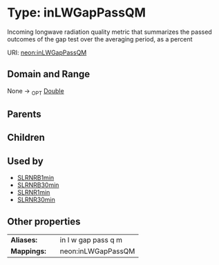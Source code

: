 
# Type: inLWGapPassQM


Incoming longwave radiation  quality metric that summarizes the passed outcomes of the gap test over the averaging period, as a percent

URI: [neon:inLWGapPassQM](https://data.neonscience.org/inLWGapPassQM)


## Domain and Range

None ->  <sub>OPT</sub> [Double](types/Double.md)

## Parents


## Children


## Used by

 * [SLRNRB1min](SLRNRB1min.md)
 * [SLRNRB30min](SLRNRB30min.md)
 * [SLRNR1min](SLRNR1min.md)
 * [SLRNR30min](SLRNR30min.md)

## Other properties

|  |  |  |
| --- | --- | --- |
| **Aliases:** | | in l w gap pass q m |
| **Mappings:** | | neon:inLWGapPassQM |

